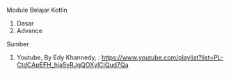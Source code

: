 Module Belajar Kotlin

1. Dasar
2. Advance

Sumber
1. Youtube, By Edy Khannedy, : https://www.youtube.com/playlist?list=PL-CtdCApEFH_hja5vRJgQOXylCiQud7Qa